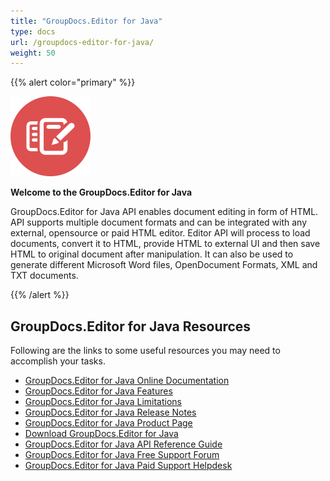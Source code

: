 ```yaml
---
title: "GroupDocs.Editor for Java"
type: docs
url: /groupdocs-editor-for-java/
weight: 50
---
```


{{% alert color="primary" %}} 

![todo:image\_alt\_text](groupdocs-editor-for-java_1)

**Welcome to the GroupDocs.Editor for Java**

GroupDocs.Editor for Java API enables document editing in form of HTML. API supports multiple document formats and can be integrated with any external, opensource or paid HTML editor. Editor API will process to load documents, convert it to HTML, provide HTML to external UI and then save HTML to original document after manipulation. It can also be used to generate different Microsoft Word files, OpenDocument Formats, XML and TXT documents.

{{% /alert %}} 
## **GroupDocs.Editor for Java Resources**
Following are the links to some useful resources you may need to accomplish your tasks.

- [GroupDocs.Editor for Java Online Documentation](https://docs.groupdocs.com/display/editorjava/)
- [GroupDocs.Editor for Java Features](https://docs.groupdocs.com/display/editorjava/Features+Overview)
- [GroupDocs.Editor for Java Limitations](https://docs.groupdocs.com/display/editorjava/Evaluation+Limitations+and+Licensing+of+GroupDocs.Editor)
- [GroupDocs.Editor for Java Release Notes](https://docs.groupdocs.com/display/editorjava/Release+Notes)
- [GroupDocs.Editor for Java Product Page](https://products.groupdocs.com/editor/java)
- [Download GroupDocs.Editor for Java](https://artifact.groupdocs.com/webapp/#/artifacts/browse/tree/General/repo/com/groupdocs/groupdocs-editor)
- [GroupDocs.Editor for Java API Reference Guide](https://apireference.groupdocs.com/java/editor)
- [GroupDocs.Editor for Java Free Support Forum](https://forum.groupdocs.com/c/editor)
- [GroupDocs.Editor for Java Paid Support Helpdesk](https://helpdesk.groupdocs.com/)
